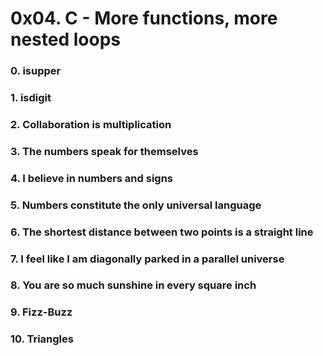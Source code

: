 # 0x04. C - More functions, more nested loops

### 0. isupper
### 1. isdigit
### 2. Collaboration is multiplication
### 3. The numbers speak for themselves
### 4. I believe in numbers and signs
### 5. Numbers constitute the only universal language
### 6. The shortest distance between two points is a straight line
### 7. I feel like I am diagonally parked in a parallel universe
### 8. You are so much sunshine in every square inch
### 9. Fizz-Buzz
### 10. Triangles